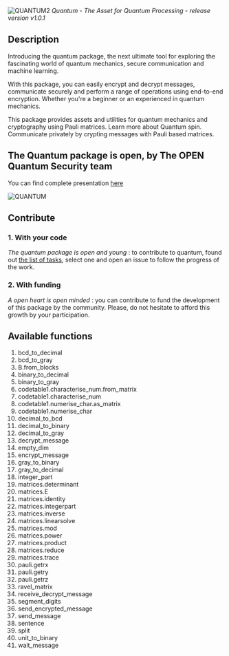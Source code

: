 ![QUANTUM2](https://user-images.githubusercontent.com/86581549/222978562-44f0f1ae-d906-4581-a442-405ef1557c45.png)
*Quantum - The Asset for Quantum Processing - release version v1.0.1*
## Description
Introducing the quantum package, the next ultimate tool for exploring the fascinating world of quantum mechanics, secure communication and machine learning.

With this package, you can easily encrypt and decrypt messages, communicate securely and perform a range of operations using end-to-end encryption. Whether you're a beginner or an experienced in quantum mechanics.

This package provides assets and utilities for quantum mechanics and cryptography using Pauli matrices. Learn more about Quantum spin. Communicate privately by crypting messages with Pauli based matrices.

## The Quantum package is open, by The OPEN Quantum Security team

You can find complete presentation [here](https://www.canva.com/design/DAFTMre1ycA/oDwqTW46-kSHAku02JH6gQ/view?utm_content=DAFTMre1ycA&utm_campaign=designshare&utm_medium=link2&utm_source=sharebutton)

![QUANTUM](https://user-images.githubusercontent.com/86581549/222977801-f3eb482c-49f7-491e-8d8b-1e64b100e51c.png)

## Contribute
### 1. With your code
*The quantum package is open and young*  : to contribute to quantum, found out [the list of tasks](Tasks/), select one and open an issue to follow the progress of the work.
### 2. With funding
*A open heart is open minded* : you can contribute to fund the development of this package by the community. Please, do not hesitate to afford this growth by your participation.

## Available functions
01. bcd_to_decimal
02. bcd_to_gray
03. B.from_blocks
04. binary_to_decimal
05. binary_to_gray
06. codetable1.characterise_num.from_matrix
07. codetable1.characterise_num
08. codetable1.numerise_char.as_matrix
09. codetable1.numerise_char
10. decimal_to_bcd
11. decimal_to_binary
12. decimal_to_gray
13. decrypt_message
14. empty_dim
15. encrypt_message
16. gray_to_binary
17. gray_to_decimal
18. integer_part
19. matrices.determinant
20. matrices.E
21. matrices.identity
22. matrices.integerpart
23. matrices.inverse
24. matrices.linearsolve
25. matrices.mod
26. matrices.power
27. matrices.product
28. matrices.reduce
29. matrices.trace
30. pauli.getrx
31. pauli.getry
32. pauli.getrz
33. ravel_matrix
34. receive_decrypt_message
35. segment_digits
36. send_encrypted_message
37. send_message
38. sentence
39. split
40. unit_to_binary
41. wait_message
